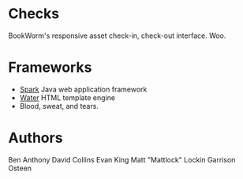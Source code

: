 # Checks
BookWorm's responsive asset check-in, check-out interface. Woo.

# Frameworks
* [Spark](http://sparkjava.com) Java web application framework
* [Water](https://github.com/tiagobento/watertemplate-engine) HTML template engine
* Blood, sweat, and tears.

# Authors
Ben Anthony
David Collins
Evan King
Matt "Mattlock" Lockin
Garrison Osteen
